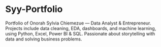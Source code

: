 # Syy-Portfolio
Portfolio of Onorah Sylvia Chiemezue — Data Analyst &amp; Entrepreneur. Projects include data cleaning, EDA, dashboards, and machine learning, using Python, Excel, Power BI &amp; SQL. Passionate about storytelling with data and solving business problems.
